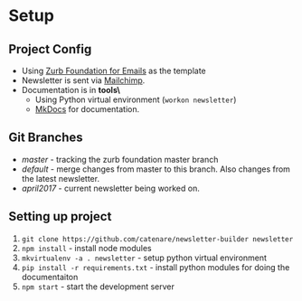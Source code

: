 # Setup

## Project Config
* Using [Zurb Foundation for Emails](http://foundation.zurb.com/emails.html) as the template
* Newsletter is sent via [Mailchimp](https://mailchimp.com).
* Documentation is in **tools\\**
  *  Using Python virtual environment (`workon newsletter`)
  * [MkDocs](http://www.mkdocs.org) for documentation.

## Git Branches
* *master* - tracking the zurb foundation master branch
* *default* - merge changes from master to this branch. Also changes from the latest newsletter.
* *april2017* - current newsletter being worked on.

## Setting up project
1. `git clone https://github.com/catenare/newsletter-builder newsletter`
1. `npm install` - install node modules
1. `mkvirtualenv -a . newsletter` - setup python virtual environment
1. `pip install -r requirements.txt` - install python modules for doing the documentaiton
1. `npm start` - start the development server
